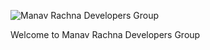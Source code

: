 
![ Manav Rachna Developers Group ](https://avatars2.githubusercontent.com/u/33492929?s=400&u=7fe366e98dcc0a7949a32e10f9a738a93b0dba5b&v=4.png)



Welcome to Manav Rachna Developers Group
